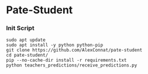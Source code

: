 # Pate-Student

### Init Script 

```
sudo apt update
sudo apt install -y python python-pip
git clone https://github.com/AlexConnat/pate-student
cd pate-student/
pip --no-cache-dir install -r requirements.txt
python teachers_predictions/receive_predictions.py
```

